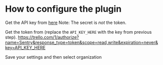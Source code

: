 How to configure the plugin
===========================

Get the API key from [here](https://trello.com/1/appKey/generate)
Note: The secret is *not* the token.

Get the token from (replace the `API_KEY_HERE` with the key from previous step).
https://trello.com/1/authorize?name=Sentry&response_type=token&scope=read,write&expiration=never&key=API_KEY_HERE

Save your settings and then select organization
